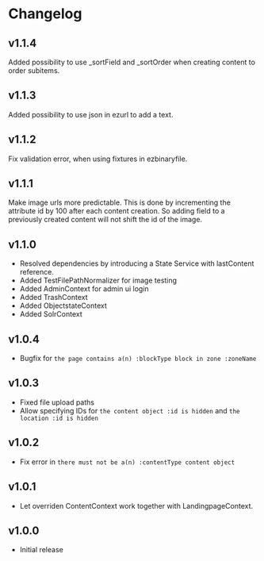 # Changelog

## v1.1.4
Added possibility to use _sortField and _sortOrder when creating content to order subitems.

## v1.1.3
Added possibility to use json in ezurl to add a text.

## v1.1.2
Fix validation error, when using fixtures in ezbinaryfile.

## v1.1.1
Make image urls more predictable. 
This is done by incrementing the attribute id by 100 after each content creation.
So adding field to a previously created content will not shift the id of the image.

## v1.1.0
* Resolved dependencies by introducing a State Service with lastContent reference.
* Added TestFilePathNormalizer for image testing
* Added AdminContext for admin ui login
* Added TrashContext
* Added ObjectstateContext
* Added SolrContext

## v1.0.4
* Bugfix for `the page contains a(n) :blockType block in zone :zoneName`

## v1.0.3
* Fixed file upload paths
* Allow specifying IDs for  `the content object :id is hidden` and `the location :id is hidden`

## v1.0.2
* Fix error in `there must not be a(n) :contentType content object`

## v1.0.1
* Let overriden ContentContext work together with LandingpageContext. 

## v1.0.0
* Initial release